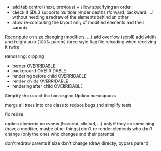 - add tab control (next, previous) + allow specifying an order
- check if SDL3 supports multiple render depths (forward, backward, ...) without needing a redraw of the elements behind an other
- allow re-computing the layout only of modified elements and their parents

Recompute on size changing (modifiers, ...)
add overflow (scroll)
add width and height auto (100% parent)
force style flag file reloading when receiving it twice


Rendering:
clipping

- border OVERRIDABLE
- background OVERRIDABLE
- rendering before child OVERRIDABLE
- render childs OVERRIDABLE
- rendering after child OVERRIDABLE

Simplify the use of the text engine
Update namespaces

merge all trees into one class to reduce bugs and simplify tests

fix resize

update elements on events (hovered, clicked, ...) only if they do something (have a modifier, maybe other things)
don't re-render elements who don't change (only the ones who changes and their parents)

don't redraw parents if size don't change (draw directly, bypass parent)
